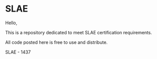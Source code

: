 # SLAE

Hello,

This is a repository dedicated to meet SLAE certification requirements.

All code posted here is free to use and distribute.

SLAE - 1437

